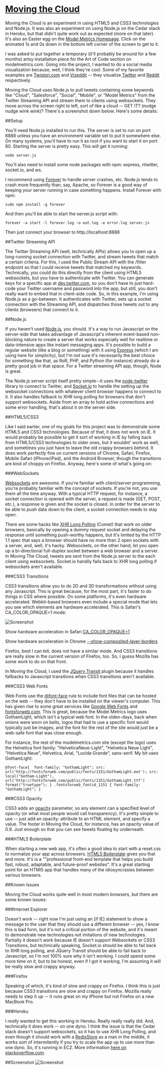 # [Moving the Cloud](http://www.modelmetrics.com/art-of-code)

Moving the Cloud is an experiment in using HTML5 and CSS3 technologies and Node.js. It was also an experiment on using Node.js on the Cedar stack in Heroku, but that didn't quite work out as expected (more on that later). It's also an Easter egg on the [Model Metrics Homepage](http://www.modelmetrics.com/). Click on the animated 1s and 0s down in the bottom left corner of the screen to get to it.

I was asked to put together a temporary (it'll probably be around for a few months) artsy installation piece for the Art of Code section on modelmetrics.com. Going into the project, I wanted to do a social media visualization because, well, I think they're cool. Some of my favorite examples are [Twistori.com](http://twistori.com/) and [Vizeddit](http://erqqvg.com/vizeddit/) -- they visualize [Twitter](twitter.com) and [Reddit](reddit.com) respectively.

Moving the Cloud uses Node.js to pull tweets containing some keywords like "Cloud", "Salesforce", "Social", "Mobile", or "Model Metrics" from the Twitter Streaming API and stream them to clients using websockets. They move across the screen right to left, sort of like a cloud -- GET IT? (nudge nudge wink wink)? There's a screenshot down below. Here's some details:

##Setup

You'll need Node.js installed to run this. The server is set to run on port 8888 unless you have an environment variable set to put it somewhere else. On many systems, you'll have to run it as root if you want to start it on port 80. Starting the server is pretty easy. This will get it running:

`node server.js`

You'll also need to install some node packages with npm: express, ntwitter, socket.io, and ws.

I recommend using [Forever](http://blog.nodejitsu.com/keep-a-nodejs-server-up-with-forever) to handle server crashes, etc. Node.js tends to crash more frequently than, say, Apache, so Forever is a good way of keeping your server running in case something happens. Install Forever with npm:

`sudo npm install -g forever`

And then you'll be able to start the server.js script with:

`forever -a start -l forever.log -o out.log -e error.log server.js`

Then just connect your browser to http://localhost:8888

##Twitter Streaming API

The Twitter Streaming API (well, technically APIs) allows you to open up a long-running socket connection with Twitter, and stream tweets that match a certain criteria. For this, I used the Public Stream API with the /filter endpoint so that I could receive tweets that matched my keywords. Technically, you could do this directly from the client using HTML5 websockets, but you have to authenticate with Twitter. You can generate keys for a specific app at [dev.twitter.com](http://dev.twitter.com), so you don't have to just hard-code your Twitter username and password into the app, but still, you don't really want to embed that in client-side code. So, in this example, I'm using Node.js as a go-between. It authenticates with Twitter, sets up a socket connection with the Streaming API, and dispatches those tweets out to any clients (browsers) that connect to it.

##Node.js

If you haven't used [Node.js](http://nodejs.org/), you should. It's a way to run Javascript on the server-side that takes advantage of Javascript's inherent event-based non-blocking nature to create a server that works especially well for realtime or data-intensive apps like instant messaging apps. It's possible to build a regular website (like a blog or something) with it using [Express](http://expressjs.com/) (which I am using here for simplicity), but I'm not sure it's necessarily the best choice for something like that, as RoR, PHP, and Python (for instance) already do a pretty good job in that space. For a Twitter streaming API app, though, Node is great. 

The Node.js server script itself pretty simple--it uses the [node-twitter](https://github.com/jdub/node-twitter) library to connect to Twitter, and [Socket.io](http://socket.io/) to handle the setting up the websocket connections with whatever client browser happens to connect to it. It also handles fallback to XHR long polling for browsers that don't support websockets. Aside from an array to hold active connections and some error handling, that's about it on the server side.

##HTML5/CSS3

Like I said earlier, one of my goals for this project was to demonstrate some HTML5 and CSS3 technologies. Because of that, it does not work on IE. It would probably be possible to get it sort of working in IE by falling back from HTML5/CSS3 technologies to older ones, but it wouldnt' work as well, and sometimes you just have to leave the old crappy browsers behind. It does work perfectly fine on current versions of Chrome, Safari, Firefox, Mobile Safari (iPhone/iPad), and the Android Browser, though the transitions are kind of choppy on Firefox. Anyway, here's some of what's going on:

###WebSockets

[Websockets](http://en.wikipedia.org/wiki/WebSocket) are awesome. If you're familiar with client/server programming, you're probably familiar with the concept of sockets. If you're not, you use them all the time anyway. With a typical HTTP request, for instance, a socket connection is opened with the server, a request is made (GET, POST, etc.), a response is given and the socket is closed. In order for the server to be able to *push* data down to the client, a socket connection needs to stay open. 

There are some hacks like [XHR Long Polling](http://en.wikipedia.org/wiki/Comet_(programming)) (Comet) that work on older browsers, basically by opening a dummy request socket and delaying the response until something push-worthy happens, but it's limited by the  HTTP 1.1 spec that says a browser should have no more than 2 open sockets with a server, and, well, it's hacky. Websockets, on the other hand, let you open up a bi-directional full-duplex socket between a web browser and a server. In Moving The Cloud, tweets are sent from the Node.js server to the each client using websockets. Socket.io handily fails back to XHR long polling if websockets aren't available.

###CSS3 Transitions

CSS3 transitions allow you to do 2D and 3D transformations without using any Javascript. This is great because, for the most part, it's faster to do things in CSS where possible. On some platforms, it's even hardware accelerated. Webkit-based browsers even include a special mode that lets you see which elements are hardware accelerated. This is Safari's CA_COLOR_OPAQUE=1 mode:

![Screenshot](http://mm-tom.s3.amazonaws.com/movingthecloud/css3_composite_safari.jpg)

Show hardware acceleration in Safari [CA_COLOR_OPAQUE=1](http://mir.aculo.us/2011/02/08/visualizing-webkits-hardware-acceleration/)

Show hardware acceleration in Chrome [--show-composited-layer-borders](http://www.html5rocks.com/en/tutorials/speed/html5/)

Firefox, best I can tell, does not have a similar mode. And CSS3 transitions are really slow in the current version of Firefox, too. So, I guess Mozilla has some work to do on that front.

In Moving the Cloud, I used the [JQuery Transit](http://ricostacruz.com/jquery.transit/) plugin because it handles fallbacks to Javascript transitions when CSS3 transitions aren't available.

###CSS3 Web Fonts

Web Fonts use the [@font-face](http://www.w3schools.com/css3/css3_fonts.asp) rule to include font files that can be hosted on the web -- they don't have to be installed on the viewer's computer. This has given rise to some great services like [Google Web Fonts](http://www.google.com/webfonts/) and [fontsforweb.com](http://fontsforweb.com/). This is great, because the Model Metrics logo uses GothamLight, which isn't a typical web font. In the olden-days, back when onions were worn on belts, logos that had to use a specific font would typically just be images, and the font for the rest of the site would just be a web-safe font that was close enough. 

For instance, the rest of the modelmetrics.com site (except the logo) uses the Helvetica font family: "HelveticaNeue-Light", "Helvetica Neue Light", "Helvetica Neue", Helvetica, Arial, "Lucida Grande", sans-serif. My bit uses GothamLight:

`@font-face{ 
    font-family: "GothamLight";
    src: url('http://fontsforweb.com/public/fonts/1151/GothamLight.eot');
    src: local("Gotham-Light"), url('http://fontsforweb.com/public/fonts/1151/GothamLight.ttf') format("truetype");
}
.fontsforweb_fontid_1151 {
  font-family: "GothamLight";
}`

###CSS3 Opacity

CSS3 adds an [opacity](http://www.css3.info/preview/opacity/) parameter, so any element can a specified level of opacity (or what most people would call transparency). It's pretty simple to use -- just add an opacity: attribute to an HTML element, and specify a value. The footer in Moving the Cloud, for instance, has an opacity value of 0.9. Just enough so that you can see tweets floating by underneath.

###HTML5 Boilerplate

When starting a new web app, it's often a good idea to start with a reset.css to normalize your app across browsers. [HTML5 Boilerplate](http://html5boilerplate.com/) gives you that and more. It's is a ""professional front-end template that helps you build fast, robust, adaptable, and future-proof websites". It's a great starting point for an HTMl5 app that handles many of the idiosyncrasies between various browsers.

##Known Issues

Moving the Cloud works quite well in most modern browsers, but there are some known issues:

###Internet Explorer

Doesn't work -- right now I'm just using an [if IE] statement to show a message to the user that they should use a different browser -- yes, I know this is bad form, but it's not a critical portion of the website, and it's meant to demonstrate new technologies not imitations of new technologies. Partially it doesn't work because IE doesn't support Websockets or CSS3 Transitions, but technically speaking, Socket.io should be able to fail back to XHR long polling, and JQuery Transit should be able to fail back to Javascript, so I'm not 100% sure why it isn't working. I could spend some more time on it, but to be honest, even if I got it working, I'm assuming it will be really slow and crappy anyway.

###Firefox

Speaking of which, it's kind of slow and crappy on Firefox. I think this is just because CSS3 transitions are slow and crappy on Firefox. Mozilla really needs to step it up -- it runs great on my iPhone but not Firefox on a new MacBook Pro.

###Heroku

I _really_ wanted to get this working in Heroku. Really really really did. And, technically it does work -- on one dyno. I think the issue is that the Cedar stack doesn't support websockets, so it has to use XHR Long Polling, and even though it should work with a [RedisStore](https://github.com/LearnBoost/Socket.IO/wiki/Configuring-Socket.IO) as a man in the middle, it works sort of intermitently if you try to scale the app up to use more than one dyno. So, it's running in EC2. More information [here on stackoverflow.com](http://stackoverflow.com/questions/11064826/using-socket-io-and-redis-on-heroku-with-node-js).

##Screenshot
![Screenshot](http://mm-tom.s3.amazonaws.com/movingthecloud/screenshot.small.jpg)


